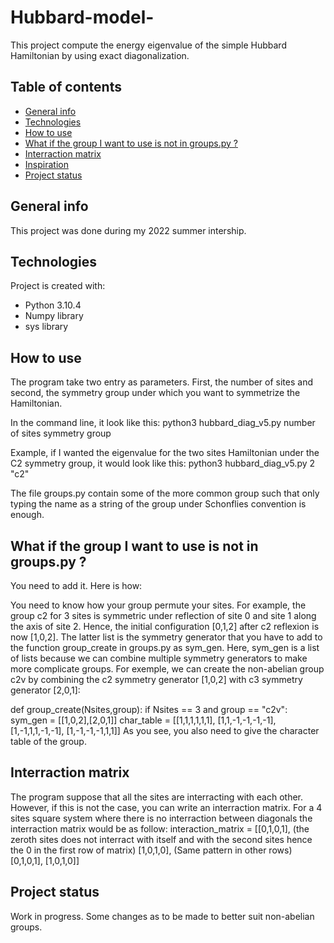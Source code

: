 # Hubbard-model-

This project compute the energy eigenvalue of the simple Hubbard Hamiltonian by using exact diagonalization.

## Table of contents
* [General info](#general-info)
* [Technologies](#technologies)
* [How to use](#how_to_use)
* [What if the group I want to use is not in groups.py ?](#What_if_the_group_I_want_to_use_is_not_in_groups.py_?)
* [Interraction matrix](#Interraction_matrix)
* [Inspiration](#Inspiration)
* [Project status](#project_status)
## General info
This project was done during my 2022 summer intership.
	
## Technologies
Project is created with:
* Python 3.10.4
* Numpy library
* sys library 
	
## How to use
The program take two entry as parameters. First, the number of sites and second, the symmetry group under which you want to symmetrize the Hamiltonian. 

In the command line, it look like this:
python3 hubbard_diag_v5.py number of sites symmetry group

Example, if I wanted the eigenvalue for the two sites Hamiltonian under the C2 symmetry group, it would look like this:
python3 hubbard_diag_v5.py 2 "c2"

The file groups.py contain some of the more common group such that only typing the name as a string of the group under Schonflies convention is enough. 

## What if the group I want to use is not in groups.py ?
You need to add it. Here is how:

You need to know how your group permute your sites. 
For example, the group c2 for 3 sites is symmetric under reflection of site 0 and site 1 along the axis of site 2. Hence, the initial configuration [0,1,2] after c2 reflexion is now [1,0,2]. The latter list is the symmetry generator that you have to add to the function group_create in groups.py as sym_gen. 
Here, sym_gen is a list of lists because we can combine multiple symmetry generators to make more complicate groups. For exemple, we can create the non-abelian group c2v by combining the c2 symmetry generator [1,0,2] with c3 symmetry generator [2,0,1]:

def group_create(Nsites,group):
       if Nsites == 3 and group == "c2v":
           sym_gen = [[1,0,2],[2,0,1]]
           char_table = [[1,1,1,1,1,1],
                         [1,1,-1,-1,-1,-1],
                         [1,-1,1,1,-1,-1],
                         [1,-1,-1,-1,1,1]]
As you see, you also need to give the character table of the group.



## Interraction matrix
The program suppose that all the sites are interracting with each other. However, if this is not the case, you can write an interraction matrix.
For a 4 sites square system where there is no interraction between diagonals the interraction matrix would be as follow:
interaction_matrix = [[0,1,0,1],   (the zeroth sites does not interract with itself and with the second sites hence the 0 in the first row of matrix)
                      [1,0,1,0],   (Same pattern in other rows)
                      [0,1,0,1],
                      [1,0,1,0]]

## Project status
Work in progress. Some changes as to be made to better suit non-abelian groups. 
